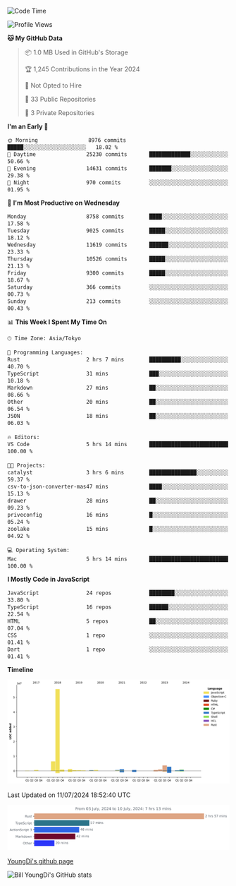 <!--START_SECTION:waka-->
![Code Time](http://img.shields.io/badge/Code%20Time-789%20hrs%2057%20mins-blue)

![Profile Views](http://img.shields.io/badge/Profile%20Views-0-blue)

**🐱 My GitHub Data** 

> 📦 1.0 MB Used in GitHub's Storage 
 > 
> 🏆 1,245 Contributions in the Year 2024
 > 
> 🚫 Not Opted to Hire
 > 
> 📜 33 Public Repositories 
 > 
> 🔑 3 Private Repositories 
 > 
**I'm an Early 🐤** 

```text
🌞 Morning                8976 commits        █████░░░░░░░░░░░░░░░░░░░░   18.02 % 
🌆 Daytime                25230 commits       █████████████░░░░░░░░░░░░   50.66 % 
🌃 Evening                14631 commits       ███████░░░░░░░░░░░░░░░░░░   29.38 % 
🌙 Night                  970 commits         ░░░░░░░░░░░░░░░░░░░░░░░░░   01.95 % 
```
📅 **I'm Most Productive on Wednesday** 

```text
Monday                   8758 commits        ████░░░░░░░░░░░░░░░░░░░░░   17.58 % 
Tuesday                  9025 commits        █████░░░░░░░░░░░░░░░░░░░░   18.12 % 
Wednesday                11619 commits       ██████░░░░░░░░░░░░░░░░░░░   23.33 % 
Thursday                 10526 commits       █████░░░░░░░░░░░░░░░░░░░░   21.13 % 
Friday                   9300 commits        █████░░░░░░░░░░░░░░░░░░░░   18.67 % 
Saturday                 366 commits         ░░░░░░░░░░░░░░░░░░░░░░░░░   00.73 % 
Sunday                   213 commits         ░░░░░░░░░░░░░░░░░░░░░░░░░   00.43 % 
```


📊 **This Week I Spent My Time On** 

```text
🕑︎ Time Zone: Asia/Tokyo

💬 Programming Languages: 
Rust                     2 hrs 7 mins        ██████████░░░░░░░░░░░░░░░   40.70 % 
TypeScript               31 mins             ███░░░░░░░░░░░░░░░░░░░░░░   10.18 % 
Markdown                 27 mins             ██░░░░░░░░░░░░░░░░░░░░░░░   08.66 % 
Other                    20 mins             ██░░░░░░░░░░░░░░░░░░░░░░░   06.54 % 
JSON                     18 mins             ██░░░░░░░░░░░░░░░░░░░░░░░   06.03 % 

🔥 Editors: 
VS Code                  5 hrs 14 mins       █████████████████████████   100.00 % 

🐱‍💻 Projects: 
catalyst                 3 hrs 6 mins        ███████████████░░░░░░░░░░   59.37 % 
csv-to-json-converter-mas47 mins             ████░░░░░░░░░░░░░░░░░░░░░   15.13 % 
drawer                   28 mins             ██░░░░░░░░░░░░░░░░░░░░░░░   09.23 % 
priveconfig              16 mins             █░░░░░░░░░░░░░░░░░░░░░░░░   05.24 % 
zoolake                  15 mins             █░░░░░░░░░░░░░░░░░░░░░░░░   04.92 % 

💻 Operating System: 
Mac                      5 hrs 14 mins       █████████████████████████   100.00 % 
```

**I Mostly Code in JavaScript** 

```text
JavaScript               24 repos            ████████░░░░░░░░░░░░░░░░░   33.80 % 
TypeScript               16 repos            ██████░░░░░░░░░░░░░░░░░░░   22.54 % 
HTML                     5 repos             ██░░░░░░░░░░░░░░░░░░░░░░░   07.04 % 
CSS                      1 repo              ░░░░░░░░░░░░░░░░░░░░░░░░░   01.41 % 
Dart                     1 repo              ░░░░░░░░░░░░░░░░░░░░░░░░░   01.41 % 
```



**Timeline**

![Lines of Code chart](https://raw.githubusercontent.com/Youngdi/Youngdi/master/assets/bar_graph.png)


 Last Updated on 11/07/2024 18:52:40 UTC
<!--END_SECTION:waka-->

![wakatime](./images/stat.svg)

[YoungDi's github page](https://youngdi.github.io)

![Bill YoungDi's GitHub stats](https://github-readme-stats.vercel.app/api?username=youngdi&count_private=true&show_icons=true)
